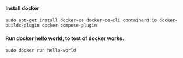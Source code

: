 #### Install docker 

```
sudo apt-get install docker-ce docker-ce-cli containerd.io docker-buildx-plugin docker-compose-plugin
```

#### Run docker hello world, to test of docker works. 

```
sudo docker run hello-world
```